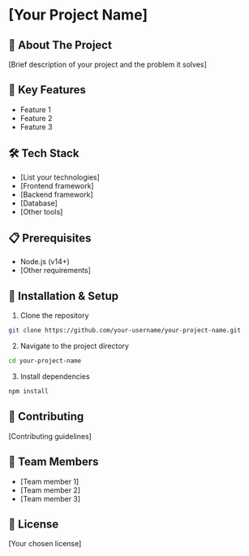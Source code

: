 # [Your Project Name]

## 🚀 About The Project
[Brief description of your project and the problem it solves]

## 🎯 Key Features
- Feature 1
- Feature 2
- Feature 3

## 🛠️ Tech Stack
- [List your technologies]
- [Frontend framework]
- [Backend framework]
- [Database]
- [Other tools]

## 📋 Prerequisites
- Node.js (v14+)
- [Other requirements]

## 🔧 Installation & Setup
1. Clone the repository
```bash
git clone https://github.com/your-username/your-project-name.git
```
2. Navigate to the project directory
```bash
cd your-project-name
```
3. Install dependencies
```bash
npm install
```

## 🤝 Contributing
[Contributing guidelines]

## 👥 Team Members
- [Team member 1]
- [Team member 2]
- [Team member 3]

## 📝 License
[Your chosen license]


